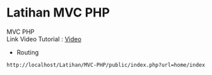 # Latihan MVC PHP
MVC PHP
 <br>
 Link Video Tutorial : [Video](https://www.youtube.com/watch?v=hTd1AGxcX0g)
 <br>

- Routing
```
http://localhost/Latihan/MVC-PHP/public/index.php?url=home/index
```
